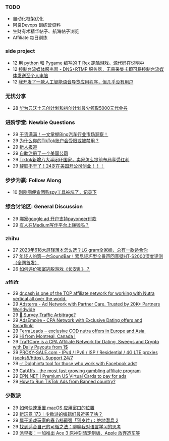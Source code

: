 ### TODO
-  自动化框架优化
-  阿良Devops 训练营资料
-  生财有术精华帖子、航海帖子浏览
-  Affiliate 每日训练

### side project
<!-- sideproject:START -->
-  12 [用 python 和 Pygame 编写的 T Rex 跑酷游戏。源代码在说明中](https://www.youtube.com/watch?v=pZySIXSelCA)
-  12 [控制台流媒体服务器 - DNS+RTMP 服务器，无需采集卡即可将控制台流媒体发送至个人电脑](https://github.com/Aioros/console-streaming-server)
-  12 [我开发了一款人工智能语音导览应用程序，但几乎没有用户](https://www.reddit.com/r/SideProject/comments/18gpp0e/ive_built_an_ai_audio_tour_app_but_have_almost_no/)<!-- sideproject:END -->


### 无忧分享
<!-- ruyo:START -->
-  28 [华为云沃土云创计划和初创计划最少领取5000元代金券](https://51.ruyo.net/18617.html)<!-- ruyo:END -->

### 进阶学堂: Newbie Questions
<!-- advertcn1:START -->
-  29 [干货满满！一文掌握Bing汽车行业市场洞察！](https://www.advertcn.com/thread-114160-1-1.html)
-  29 [为什么你的TikTok账户会受限或被禁用？](https://www.advertcn.com/thread-114157-1-1.html)
-  29 [新人报道](https://www.advertcn.com/thread-114155-1-1.html)
-  29 [自助注册了一个美国公司](https://www.advertcn.com/thread-114154-1-1.html)
-  29 [Tiktok新增八大半闭环国家，卖家怎么提前布局享受红利](https://www.advertcn.com/thread-114153-1-1.html)
-  29 [辞职不干了！24岁在美国开公司创业！！！](https://www.advertcn.com/thread-114152-1-1.html)<!-- advertcn1:END -->

### 步步为赢: Follow Along
<!-- advertcn2:START -->
-  10 [刚刚图便宜团购spy工具被坑了，记录下](https://www.advertcn.com/thread-113954-1-1.html)<!-- advertcn2:END -->

### 综合讨论区: General Discussion
<!-- advertcn3:START -->
-  29 [哪家google ad 开户支持payoneer付款](https://www.advertcn.com/thread-114158-1-1.html)
-  29 [有人在Medium写作平台上赚钱吗？](https://www.advertcn.com/thread-114150-1-1.html)<!-- advertcn3:END -->


### zhihu
<!-- zhihu:START -->
-  27 [2023年618大屏轻薄本怎么选？LG gram全家桶，总有一款适合你](http://zhuanlan.zhihu.com/p/632641888?utm_campaign=rss&utm_medium=rss&utm_source=rss&utm_content=title)
-  27 [年轻人的第一台SoundBar！索尼轻巧型全景声回音壁HT-S2000深度评测（全网首发）](http://zhuanlan.zhihu.com/p/630990296?utm_campaign=rss&utm_medium=rss&utm_source=rss&utm_content=title)
-  26 [如何评价密室逃脱游戏《长安乱》？](http://www.zhihu.com/question/563950552/answer/3045961312?utm_campaign=rss&utm_medium=rss&utm_source=rss&utm_content=title)<!-- zhihu:END -->

### afflift
<!-- afflift:START -->
-  29 [dr.cash is one of the TOP affiliate network for working with Nutra vertical all over the world.](https://afflift.com/f/threads/dr-cash-is-one-of-the-top-affiliate-network-for-working-with-nutra-vertical-all-over-the-world.11669/)
-  29 [Adsterra - Ad Network with Partner Care. Trusted by 20K+ Partners Worldwide](https://afflift.com/f/threads/adsterra-ad-network-with-partner-care-trusted-by-20k-partners-worldwide.4462/)
-  29 [🚦 Survey Traffic Arbitrage?](https://afflift.com/f/threads/%F0%9F%9A%A6-survey-traffic-arbitrage.12508/)
-  29 [AdsEmpire - CPA Network with Exclusive Dating offers and Smartlink!](https://afflift.com/f/threads/adsempire-cpa-network-with-exclusive-dating-offers-and-smartlink.6820/)
-  29 [TerraLeads ‒ exclusive COD nutra offers in Europe and Asia.](https://afflift.com/f/threads/terraleads-%E2%80%92-exclusive-cod-nutra-offers-in-europe-and-asia.3287/)
-  29 [Hi from Montreal, Canada !](https://afflift.com/f/threads/hi-from-montreal-canada.12498/)
-  29 [TraffCore is a CPA Affiliate Network for Dating, Sweeps and Crypto with Daily Payouts from 1$](https://afflift.com/f/threads/traffcore-is-a-cpa-affiliate-network-for-dating-sweeps-and-crypto-with-daily-payouts-from-1.8700/)
-  29 [PROXY-SALE.com - IPv4 / IPv6 / ISP / Residential / 4G LTE proxies &lpar;socks5/https&rpar;. Support 24/7](https://afflift.com/f/threads/proxy-sale-com-ipv4-ipv6-isp-residential-4g-lte-proxies-socks5-https-support-24-7.12382/)
-  29 [✅ Dolphin❗️a tool for those who work with Facebook ads❗️](https://afflift.com/f/threads/%E2%9C%85-dolphin%E2%9D%97%EF%B8%8Fa-tool-for-those-who-work-with-facebook-ads%E2%9D%97%EF%B8%8F.7096/)
-  29 [CatAffs - the most fast growing gambling affiliate program](https://afflift.com/f/threads/cataffs-the-most-fast-growing-gambling-affiliate-program.12460/)
-  29 [EPN.NET | Premium US Virtual Cards to pay for ads](https://afflift.com/f/threads/epn-net-premium-us-virtual-cards-to-pay-for-ads.11362/)
-  29 [How to Run TikTok Ads from Banned country?](https://afflift.com/f/threads/how-to-run-tiktok-ads-from-banned-country.12731/)<!-- afflift:END -->

### 少数派
<!-- sspai:START -->
-  29 [如何快速重置 macOS 应用窗口的位置](https://sspai.com/prime/story/reset-macos-window-position)
-  29 [新玩意 173｜少数派的编辑们最近买了啥？](https://sspai.com/post/86780)
-  29 [属于游戏玩家的春节档最强「贺岁片」：绝地潜兵 2](https://sspai.com/post/86680)
-  29 [找到适合自己的可循之法：聊聊我对语言学习的思考](https://sspai.com/post/85611)
-  29 [派早报：一加推出 Ace 3 原神刻晴定制版、Apple 放弃造车等](https://sspai.com/post/86766)<!-- sspai:END -->
